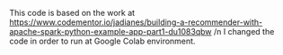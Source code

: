 This code is based on the work at
https://www.codementor.io/jadianes/building-a-recommender-with-apache-spark-python-example-app-part1-du1083qbw /n
I changed the code in order to run at Google Colab environment.

